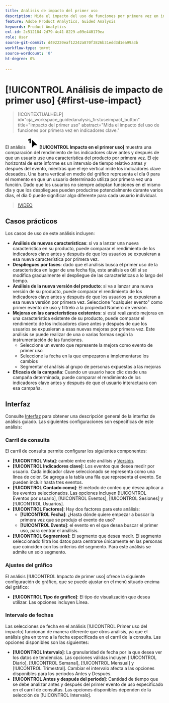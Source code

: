 ```yaml
---
title: Análisis de impacto del primer uso
description: Mida el impacto del uso de funciones por primera vez en indicadores clave.
feature: Adobe Product Analytics, Guided Analysis
keywords: Product Analytics
exl-id: 2c512184-2d79-4c41-8229-a09e440179ea
role: User
source-git-commit: d492220eaf12242a870f3826b31edd3d1ea99a3b
workflow-type: tm+mt
source-wordcount: '0'
ht-degree: 0%

---
```


# [!UICONTROL Análisis de impacto de primer uso] {#first-use-impact}

<!-- markdownlint-disable MD034 -->

>[!CONTEXTUALHELP]
>id="cja_workspace_guidedanalysis_firstuseimpact_button"
>title="Impacto del primer uso"
>abstract="Mida el impacto del uso de funciones por primera vez en indicadores clave."

<!-- markdownlint-enable MD034 -->

El análisis ![PrimerUso](/help/assets/icons/FirstUse.svg) **[!UICONTROL Impacto en el primer uso]** muestra una comparación del rendimiento de los indicadores clave antes y después de que un usuario use una característica del producto por primera vez. El eje horizontal de este informe es un intervalo de tiempo relativo antes y después del evento, mientras que el eje vertical mide los indicadores clave deseados. Una barra vertical en medio del gráfico representa el día 0 para el momento en que un usuario determinado utiliza por primera vez una función. Dado que los usuarios no siempre adoptan funciones en el mismo día y que los despliegues pueden producirse potencialmente durante varios días, el día 0 puede significar algo diferente para cada usuario individual.


>[!VIDEO](https://video.tv.adobe.com/v/3421661/?learn=on)


## Casos prácticos

Los casos de uso de este análisis incluyen:

* **Análisis de nuevas características**: si va a lanzar una nueva característica en su producto, puede comparar el rendimiento de los indicadores clave antes y después de que los usuarios se expusieran a esa nueva característica por primera vez.
* **Despliegues por fases**: dado que el análisis busca el primer uso de la característica en lugar de una fecha fija, este análisis es útil si se modifica gradualmente el despliegue de las características a lo largo del tiempo.
* **Análisis de la nueva versión del producto**: si va a lanzar una nueva versión de su producto, puede comparar el rendimiento de los indicadores clave antes y después de que los usuarios se expusieran a esa nueva versión por primera vez. Seleccione &quot;cualquier evento&quot; como primer evento de uso y fíltrelo a la propiedad Número de versión.
* **Mejoras en las características existentes**: si está realizando mejoras en una característica existente de su producto, puede comparar el rendimiento de los indicadores clave antes y después de que los usuarios se expusieran a esas nuevas mejoras por primera vez. Este análisis se puede realizar de una o varias formas según la instrumentación de las funciones.
   * Seleccione un evento que represente la mejora como evento de primer uso
   * Seleccione la fecha en la que empezaron a implementarse los cambios
   * Segmentar el análisis al grupo de personas expuestas a las mejoras
* **Eficacia de la campaña**: Cuando un usuario hace clic desde una campaña determinada, puede comparar el rendimiento de los indicadores clave antes y después de que el usuario interactuara con esa campaña.

## Interfaz

Consulte [Interfaz](../overview.md#interface) para obtener una descripción general de la interfaz de análisis guiado. Las siguientes configuraciones son específicas de este análisis:

### Carril de consulta

El carril de consulta permite configurar los siguientes componentes:

* **[!UICONTROL Vista]**: cambie entre este análisis y [Versión](release-impact.md).
* **[!UICONTROL Indicadores clave]**: Los eventos que desea medir por usuario. Cada indicador clave seleccionado se representa como una línea de color. Se agrega a la tabla una fila que representa el evento. Se pueden incluir hasta tres eventos.
* **[!UICONTROL Contado como]**: El método de conteo que desea aplicar a los eventos seleccionados. Las opciones incluyen [!UICONTROL Eventos por usuario], [!UICONTROL Eventos], [!UICONTROL Sesiones] y [!UICONTROL Usuarios].
* **[!UICONTROL Factores]**: Hay dos factores para este análisis:
   * **[!UICONTROL Fecha]**: ¿Hasta dónde quiere empezar a buscar la primera vez que se produjo el evento de uso?
   * **[!UICONTROL Evento]**: el evento en el que desea buscar el primer uso, para centrar el análisis.
* **[!UICONTROL Segmentos]**: El segmento que desea medir. El segmento seleccionado filtra los datos para centrarse únicamente en las personas que coinciden con los criterios del segmento. Para este análisis se admite un solo segmento.

### Ajustes del gráfico

El análisis [!UICONTROL Impacto de primer uso] ofrece la siguiente configuración de gráfico, que se puede ajustar en el menú situado encima del gráfico:

* **[!UICONTROL Tipo de gráfico]**: El tipo de visualización que desea utilizar. Las opciones incluyen Línea.

### Intervalo de fechas

Las selecciones de fecha en el análisis [!UICONTROL Primer uso del impacto] funcionan de manera diferente que otros análisis, ya que el análisis gira en torno a la fecha especificada en el carril de la consulta. Las opciones disponibles son las siguientes:

* **[!UICONTROL Intervalo]**: La granularidad de fecha por la que desea ver los datos de tendencias. Las opciones válidas incluyen [!UICONTROL Diario], [!UICONTROL Semanal], [!UICONTROL Mensual] y [!UICONTROL Trimestral]. Cambiar el intervalo afecta a las opciones disponibles para los periodos Antes y Después.
* **[!UICONTROL Antes y después del período]**: Cantidad de tiempo que se debe analizar antes y después del primer evento de uso especificado en el carril de consultas. Las opciones disponibles dependen de la selección de [!UICONTROL Intervalo].

<!--
## Example

See below for an example of the analysis.

![First use impact](../assets/first-use-impact.png)

-->
